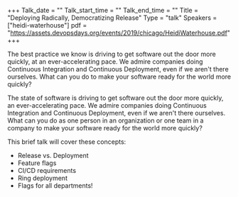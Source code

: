 +++
Talk_date = ""
Talk_start_time = ""
Talk_end_time = ""
Title = "Deploying Radically, Democratizing Release"
Type = "talk"
Speakers = ["heidi-waterhouse"]
pdf = "https://assets.devopsdays.org/events/2019/chicago/HeidiWaterhouse.pdf"
+++

The best practice we know is driving to get software out the door more quickly, at an ever-accelerating pace. We admire companies doing Continuous Integration and Continuous Deployment, even if we aren't there ourselves. What can you do to make your software ready for the world more quickly?

The state of software is driving to get software out the door more quickly, an ever-accelerating pace. We admire companies doing Continuous Integration and Continuous Deployment, even if we aren't there ourselves. What can you do as one person in an organization or one team in a company to make your software ready for the world more quickly?

This brief talk will cover these concepts:

- Release vs. Deployment
- Feature flags
- CI/CD requirements
- Ring deployment
- Flags for all departments!
